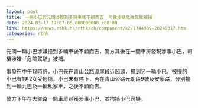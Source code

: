 ```yaml
---
layout: post
title: 一輛小巴於元朗涉撞到多輛車後不顧而去　司機涉嫌危險駕駛被捕
date: 2024-03-17 17:07:06.000000000 +08:00
link: https://news.rthk.hk/rthk/ch/component/k2/1744989-20240317.htm
categories: rthk
---
```


元朗一輛小巴涉嫌撞到多輛車後不顧而去，警方其後在一間車房發現涉事小巴，司機涉嫌「危險駕駛」被捕。

事發在中午12時許，小巴先在青山公路潭尾段近凹頭，撞到另一輛小巴，被撞的小巴有1男2女受輕傷。小巴未有停下，再在青山公路元朗段9號及安寧路，分別撞到一輛九巴及一輛私家車，之後不顧而去。

警方下午在大棠路一間車房尋獲涉事小巴，並拘捕小巴司機。
